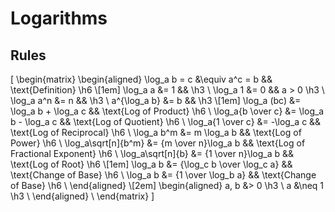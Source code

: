 # Logarithms

## Rules

\[
  \begin{matrix}
    \begin{aligned}
             \log_a b = c &\equiv a^c = b              && \text{Definition}                 \h6 \\[1em]
                 \log_a a &= 1                         &&                                   \h3 \\
                 \log_a 1 &= 0                         && a > 0                             \h3 \\
               \log_a a^n &= n                         &&                                   \h3 \\
             a^{\log_a b} &= b                         &&                                   \h3 \\[1em]
              \log_a (bc) &= \log_a b + \log_a c       && \text{Log of Product}             \h6 \\
        \log_a{b \over c} &= \log_a b - \log_a c       && \text{Log of Quotient}            \h6 \\
        \log_a{1 \over c} &= -\log_a c                 && \text{Log of Reciprocal}          \h6 \\
               \log_a b^m &= m \log_a b                && \text{Log of Power}               \h6 \\
      \log_a\sqrt[n]{b^m} &= {m \over n}\log_a b       && \text{Log of Fractional Exponent} \h6 \\
        \log_a\sqrt[n]{b} &= {1 \over n}\log_a b       && \text{Log of Root}                \h6 \\[1em]
                 \log_a b &= {\log_c b \over \log_c a} && \text{Change of Base}             \h6 \\
                 \log_a b &= {1 \over \log_b a}        && \text{Change of Base}             \h6 \\
    \end{aligned} \\[2em]
    \begin{aligned}
      a, b &> 0    \h3 \\
         a &\neq 1 \h3 \\
    \end{aligned} \\
  \end{matrix}
\]
